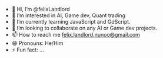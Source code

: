 - 👋 Hi, I’m @felixLandlord
- 👀 I’m interested in AI, Game dev, Quant trading
- 🌱 I’m currently learning JavaScript and GdScript.
- 💞️ I’m looking to collaborate on any AI or Game dev projects.
- 📫 How to reach me felix.landlord.nunoo@gmail.com
- 😄 Pronouns: He/Him
- ⚡ Fun fact: ...

<!---
felixLandlord/felixLandlord is a ✨ special ✨ repository because its `README.md` (this file) appears on your GitHub profile.
You can click the Preview link to take a look at your changes.
--->
